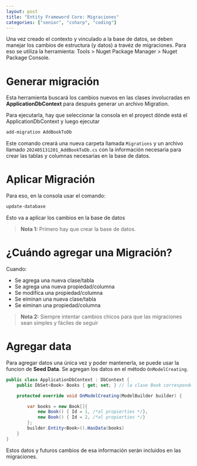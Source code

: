 ```yaml
---
layout: post
title: "Entity Frameword Core: Migraciones"
categories: ["senior", "csharp", "coding"]
---
```


Una vez creado el contexto y vinculado a la base de datos, se deben manejar los cambios de estructura (y datos) a travéz de migraciones<!--more-->. Para eso se utiliza la herramienta: Tools > Nuget Package Manager > Nuget Package Console.

# Generar migración

Esta herramienta buscará los cambios nuevos en las clases involucradas en **ApplicationDbContext** para después generar un archivo Migration.

Para ejecutarla, hay que seleccionar la consola en el proyect dónde está el ApplicationDbContext y luego ejecutar

```bash
add-migration AddBookToDb
```

Este comando creará una nueva carpeta llamada `Migrations` y un archivo llamado `202405131201_AddBookToDb.cs` con la información necesaria para crear las tablas y columnas necesarias en la base de datos.

# Aplicar Migración

Para eso, en la consola usar el comando:

```bash
update-database
```

Esto va a aplicar los cambios en la base de datos

> **Nota 1:** Primero hay que crear la base de datos.

# ¿Cuándo agregar una Migración?

Cuando:

- Se agrega una nueva clase/tabla
- Se agrega una nueva propiedad/columna
- Se modifica una propiedad/columna
- Se eiminan una nueva clase/tabla
- Se eiminan una propiedad/columna

> **Nota 2:** Siempre intentar cambios chicos para que las migraciones sean simples y fáciles de seguir

# Agregar data

Para agregar datos una única vez y poder mantenerla, se puede usar la funcion de **Seed Data**.
Se agregan los datos en el método `OnModelCreating`.

```csharp
public class ApplicationDbContext : DbContext {
    public DbSet<Book> Books { get; set; } // la clase Book corresponde a una tabla en la base de datos

    protected override void OnModelCreating(ModelBuilder builder) {

        var books = new Book[]{
            new Book() { Id = 1, /*al propierties */},
            new Book() { Id = 2, /*al propierties */}
        };
        builder.Entity<Book>().HasData(books)
    }
}
```

Estos datos y futuros cambios de esa información serán incluidos en las migraciones.
